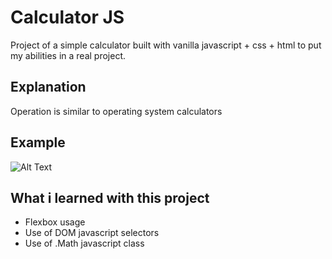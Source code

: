# Calculator JS

Project of a simple calculator built with vanilla javascript + css + html to put my abilities in a real project.

## Explanation
Operation is similar to operating system calculators

## Example
![Alt Text](https://media.giphy.com/media/GMgGEFAoMUHurJgMJd/giphy.gif)


## What i learned with this project
- Flexbox usage
- Use of DOM javascript selectors
- Use of .Math javascript class
